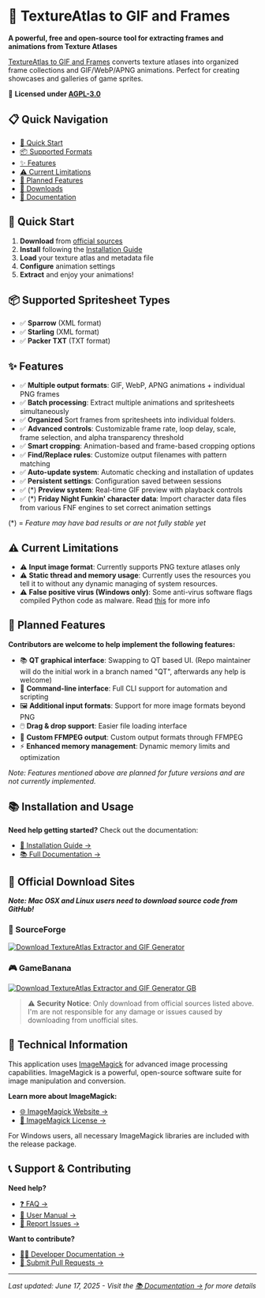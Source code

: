# 🎨 TextureAtlas to GIF and Frames

**A powerful, free and open-source tool for extracting frames and animations from Texture Atlases**

[TextureAtlas to GIF and Frames](https://github.com/MeguminBOT/TextureAtlas-to-GIF-and-Frames) converts texture atlases into organized frame collections and GIF/WebP/APNG animations. 
Perfect for creating showcases and galleries of game sprites.

📄 **Licensed under [AGPL-3.0](https://github.com/MeguminBOT/TextureAtlas-to-GIF-and-Frames/blob/main/LICENSE)**

## 📋 Quick Navigation

- [🚀 Quick Start](#-quick-start)
- [📦 Supported Formats](#-supported-spritesheet-types)
- [✨ Features](#-features)
- [⚠️ Current Limitations](#️-current-limitations)
- [🔮 Planned Features](#-planned-features)
- [💾 Downloads](#-official-download-sites)
- [📖 Documentation](docs/README.md)

## 🚀 Quick Start

1. **Download** from [official sources](#-official-download-sites)
2. **Install** following the [Installation Guide](https://github.com/MeguminBOT/TextureAtlas-to-GIF-and-Frames/wiki/Installation)
3. **Load** your texture atlas and metadata file
4. **Configure** animation settings
5. **Extract** and enjoy your animations!

## 📦 Supported Spritesheet Types

- ✅ **Sparrow** (XML format)
- ✅ **Starling** (XML format)  
- ✅ **Packer TXT** (TXT format)

## ✨ Features

- ✅ **Multiple output formats**: GIF, WebP, APNG animations + individual PNG frames
- ✅ **Batch processing**: Extract multiple animations and spritesheets simultaneously
- ✅ **Organized** Sort frames from spritesheets into individual folders.
- ✅ **Advanced controls**: Customizable frame rate, loop delay, scale, frame selection, and alpha transparency threshold
- ✅ **Smart cropping**: Animation-based and frame-based cropping options
- ✅ **Find/Replace rules**: Customize output filenames with pattern matching
- ✅ **Auto-update system**: Automatic checking and installation of updates
- ✅ **Persistent settings**: Configuration saved between sessions
- ✅ (*) **Preview system**: Real-time GIF preview with playback controls
- ✅ (*) **Friday Night Funkin' character data**: Import character data files from various FNF engines to set correct animation settings

(*) = *Feature may have bad results or are not fully stable yet*

## ⚠️ Current Limitations

- ⚠️ **Input image format**: Currently supports PNG texture atlases only
- ⚠️ **Static thread and memory usage**: Currently uses the resources you tell it to without any dynamic managing of system resources.
- ⚠️ **False positive virus (Windows only)**: Some anti-virus software flags compiled Python code as malware. Read [this](https://github.com/MeguminBOT/TextureAtlas-to-GIF-and-Frames/issues/20) for more info

## 🔮 Planned Features

**Contributors are welcome to help implement the following features:**
- 📚 **QT graphical interface**: Swapping to QT based UI. (Repo maintainer will do the initial work in a branch named "QT", afterwards any help is welcome) 
- 🔄 **Command-line interface**: Full CLI support for automation and scripting
- 🖼️ **Additional input formats**: Support for more image formats beyond PNG
- 🖱️ **Drag & drop support**: Easier file loading interface
- 🔌 **Custom FFMPEG output**: Custom output formats through FFMPEG
- ⚡ **Enhanced memory management**: Dynamic memory limits and optimization

*Note: Features mentioned above are planned for future versions and are not currently implemented.*

## 📚 Installation and Usage

**Need help getting started?** Check out the documentation:
- [📖 Installation Guide →](https://github.com/MeguminBOT/TextureAtlas-to-GIF-and-Frames/wiki/Installation)
- [📚 Full Documentation →](docs/README.md)

## 💾 Official Download Sites
***Note: Mac OSX and Linux users need to download source code from GitHub!***
### 🔗 SourceForge
[![Download TextureAtlas Extractor and GIF Generator](https://a.fsdn.com/con/app/sf-download-button)](https://sourceforge.net/projects/textureatlas-to-gif-and-frames/)

### 🎮 GameBanana
[![Download TextureAtlas Extractor and GIF Generator GB](https://gamebanana.com/tools/embeddables/16621?type=large)](https://gamebanana.com/tools/16621)

> ⚠️ **Security Notice**: Only download from official sources listed above. I'm are not responsible for any damage or issues caused by downloading from unofficial sites.

## 🔧 Technical Information

This application uses [ImageMagick](https://imagemagick.org/) for advanced image processing capabilities. ImageMagick is a powerful, open-source software suite for image manipulation and conversion.

**Learn more about ImageMagick:**
- [🌐 ImageMagick Website →](https://imagemagick.org/)
- [📄 ImageMagick License →](https://imagemagick.org/script/license.php)

For Windows users, all necessary ImageMagick libraries are included with the release package.

## 📞 Support & Contributing

**Need help?**
- [❓ FAQ →](docs/faq.md)
- [📖 User Manual →](docs/user-manual.md)
- [🐛 Report Issues →](https://github.com/MeguminBOT/TextureAtlas-to-GIF-and-Frames/issues)

**Want to contribute?**
- [👩‍💻 Developer Documentation →](docs/developer-docs.md)
- [🔀 Submit Pull Requests →](https://github.com/MeguminBOT/TextureAtlas-to-GIF-and-Frames/pulls)

---

*Last updated: June 17, 2025 - Visit the [📚 Documentation →](docs/README.md) for more details*
